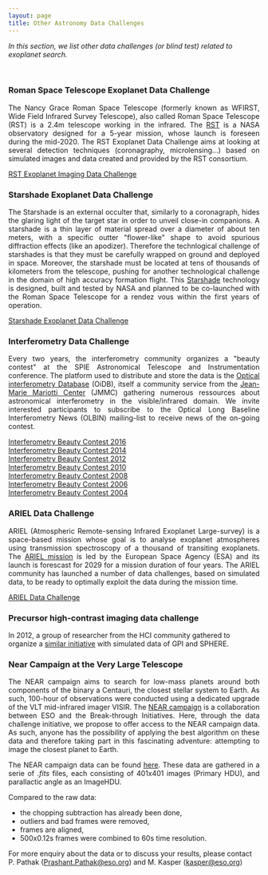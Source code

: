 ```yaml
---
layout: page
title: Other Astronomy Data Challenges
---
```


<i>In this section, we list other data challenges (or blind test) related to exoplanet search.</i>

<br>

### Roman Space Telescope Exoplanet Data Challenge ###
<p style='text-align: justify;'>The Nancy Grace Roman Space Telescope (formerly known as WFIRST, Wide Field Infrared Survey Telescope), also called Roman Space Telescope (RST) is a 2.4m telescope working in the infrared. The <a href='https://roman.gsfc.nasa.gov/'>RST</a> is a NASA observatory designed for a 5-year mission, whose launch is foreseen during the mid-2020.
The RST Exoplanet Data Challenge aims at looking at several detection techniques (coronagraphy, microlensing...) based on simulated images and data created and provided by the RST consortium.</p>

[RST Exoplanet Imaging Data Challenge](https://www.exoplanetdatachallenge.com/)


### Starshade Exoplanet Data Challenge ###
<p style='text-align: justify;'>The Starshade is an external occulter that, similarly to a coronagraph, hides the glaring light of the target star in order to unveil close-in companions. A starshade is a thin layer of material spread over a diameter of about ten meters, with a specific outter "flower-like" shape to avoid spurious diffraction effects (like an apodizer). Therefore the technlogical challenge of starshades is that they must be carefully wrapped on ground and deployed in space. 
Moreover, the starshade must be located at tens of thousands of kilometers from the telescope, pushing for another technological challenge in the domain of high accuracy formation flight.
This <a href='https://exoplanets.nasa.gov/exep/technology/starshade/'>Starshade</a> technology is designed, built and tested by NASA and planned to be co-launched with the Roman Space Telescope for a rendez vous within the first years of operation. </p>

[Starshade Exoplanet Data Challenge](https://exoplanets.nasa.gov/exep/technology/starshade-data-challenge/)


### Interferometry Data Challenge ###
<p style='text-align: justify;'>Every two years, the interferometry community organizes a "beauty contest" at the SPIE Astronomical Telescope and Instrumentation conference. 
The platform used to distribute and store the data is the <a href='https://www.jmmc.fr/english/tools/data-bases/oidb/'>Optical interferometry Database</a> (OiDB), itself a community service from the <a href='https://www.jmmc.fr/'>Jean-Marie Mariotti Center</a> (JMMC) gathering numerous ressources about astronomical interferometry in the visible/infrared domain. 
We invite interested participants to subscribe to the Optical Long Baseline Interferometry News (OLBIN) mailing-list to receive news of the on-going contest.</p>

[Interferometry Beauty Contest 2016](http://fmillour.com/wp-content/uploads/2022/06/SPIE_Beauty_manuscript-1.pdf)
<br>
[Interferometry Beauty Contest 2014](https://ore.exeter.ac.uk/repository/bitstream/handle/10871/22034/The?sequence=1)
<br>
[Interferometry Beauty Contest 2012](https://arxiv.org/pdf/1207.7141.pdf)
<br>
[Interferometry Beauty Contest 2010](https://arxiv.org/pdf/1007.4473.pdf)
<br>
[Interferometry Beauty Contest 2008](https://www.spiedigitallibrary.org/conference-proceedings-of-spie/7013/70131N/2008-imaging-beauty-contest/10.1117/12.788903.short#_=_)
<br>
[Interferometry Beauty Contest 2006](https://www.researchgate.net/profile/Sridharan-Rengaswamy/publication/252071405_2006_Interferometry_Imaging_Beauty_Contest_-_art_no_62681U/links/596867cba6fdcc18ea66e9f9/2006-Interferometry-Imaging-Beauty-Contest-art-no-62681U.pdf)
<br>
[Interferometry Beauty Contest 2004]([https://arxiv.org/pdf/1007.4473.pdf](https://ui.adsabs.harvard.edu/abs/2004AAS...20515318L/abstract))


### ARIEL Data Challenge ###
<p style='text-align: justify;'>ARIEL (Atmospheric Remote-sensing Infrared Exoplanet Large-survey) is a space-based mission whose goal is to analyse exoplanet atmospheres using transmission spectroscopy of a thousand of transiting exoplanets. The <a href='https://arielmission.space/'>ARIEL mission</a> is led by the European Space Agency (ESA) and its launch is forescast for 2029 for a mission duration of four years. 
The ARIEL community has launched a number of data challenges, based on simulated data, to be ready to optimally exploit the data during the mission time.</p>

[ARIEL Data Challenge](https://arielmission.space/index.php/data-challenges/)


### Precursor high-contrast imaging data challenge ###
In 2012, a group of researcher from the HCI community gathered to organize a [similar initiative](https://citeseerx.ist.psu.edu/document?repid=rep1&type=pdf&doi=c5a8255881e2f986860b4802d61e579ed0ea73f1) with simulated data of GPI and SPHERE.


### Near Campaign at the Very Large Telescope ###
<p style='text-align: justify;'>The NEAR campaign aims to search for low-mass planets around both components of the binary a Centauri, the closest stellar system to Earth. 
As such, 100-hour of observations were conducted using a dedicated upgrade of the VLT mid-infrared imager VISIR. 
The <a href='https://www.eso.org/sci/publications/messenger/archive/no.178-dec19/messenger-no178-5-9.pdf'>NEAR campaign</a> is a collaboration between ESO and the Break-through Initiatives. 
Here, through the data challenge initiative, we propose to offer access to the NEAR campaign data. 
As such, anyone has the possibility of applying the best algorithm on these data and therefore taking part in this fascinating adventure: attempting to image the closest planet to Earth.</p>

<p style='text-align: justify;'>The NEAR campaign data can be found <a href='<ftp://ftp.eso.org/projects/aosimul/NEAR_Campaign_data/>'>here</a>. These data are gathered in a serie of <em>.fits</em> files, each consisting of 401x401 images (Primary HDU), and parallactic angle as an ImageHDU.</p> 

Compared to the raw data: 
* the chopping subtraction has already been done, 
* outliers and bad frames were removed, 
* frames are aligned, 
* 500x0.12s frames were combined to 60s time resolution.

For more enquiry about the data or to discuss your results, please contact P. Pathak (<Prashant.Pathak@eso.org>) and M. Kasper (<kasper@eso.org>)
